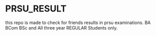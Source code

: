 # PRSU_RESULT
this repo is made to check for friends results in prsu examinations. BA BCom BSc and All three year REGULAR Students only.
